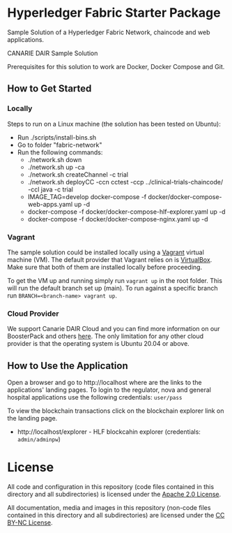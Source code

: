 # Hyperledger Fabric Starter Package
Sample Solution of a Hyperledger Fabric Network, chaincode and web applications.

CANARIE DAIR Sample Solution

Prerequisites for this solution to work are Docker, Docker Compose and Git.

## How to Get Started

### Locally

Steps to run on a Linux machine (the solution has been tested on Ubuntu):
- Run ./scripts/install-bins.sh
- Go to folder "fabric-network"
- Run the following commands:
  - ./network.sh down
  - ./network.sh up -ca
  - ./network.sh createChannel -c trial
  - ./network.sh deployCC -ccn cctest -ccp ../clinical-trials-chaincode/ -ccl java -c trial
  - IMAGE_TAG=develop docker-compose -f docker/docker-compose-web-apps.yaml up -d
  - docker-compose -f docker/docker-compose-hlf-explorer.yaml up -d
  - docker-compose -f docker/docker-compose-nginx.yaml up -d

### Vagrant

The sample solution could be installed locally using a [Vagrant](https://www.vagrantup.com/) virtual machine (VM). The default provider that Vagrant relies on is [VirtualBox](https://www.virtualbox.org/). Make sure that both of them are installed locally before proceeding.

To get the VM up and running simply run `vagrant up` in the root folder. This will run the default branch set up (main). To run against a specific branch run `BRANCH=<branch-name> vagrant up`.

### Cloud Provider

We support Canarie DAIR Cloud and you can find more information on our BoosterPack and others [here](https://www.canarie.ca/cloud/boosterpacks/).
The only limitation for any other cloud provider is that the operating system is Ubuntu 20.04 or above.

## How to Use the Application

Open a browser and go to http://localhost where are the links to the applications' landing pages.
To login to the regulator, nova and general hospital applications use the following credentials: `user/pass`

To view the blockchain transactions click on the blockchain explorer link on the landing page.
- http://localhost/explorer - HLF blockcahin explorer (credentials: `admin/adminpw`)

# License

All code and configuration in this repository (code files contained in this directory and all subdirectories) is licensed under the [Apache 2.0 License](http://www.apache.org/licenses/LICENSE-2.0).

All documentation, media and images in this repository (non-code files contained in this directory and all subdirectories) are licensed under the [CC BY-NC License](https://creativecommons.org/licenses/by-nc/4.0/). 
